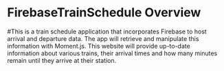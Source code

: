 # FirebaseTrainSchedule Overview

#This is a  train schedule application that incorporates Firebase to host arrival and departure data. The app will retrieve and manipulate this information with Moment.js. This website will provide up-to-date information about various trains, their arrival times and how many minutes remain until they arrive at their station.